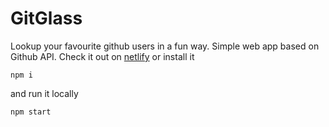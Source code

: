 # GitGlass

Lookup your favourite github users in a fun way. Simple web app based on Github API. Check it out on [netlify](https://inspiring-hopper-306ce5.netlify.com/) or install it 
```
npm i 
```
and run it locally 
```
npm start
```